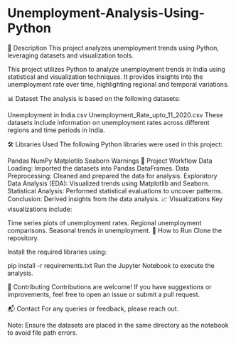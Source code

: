 # Unemployment-Analysis-Using-Python

📄 Description
This project analyzes unemployment trends using Python, leveraging datasets and visualization tools.

This project utilizes Python to analyze unemployment trends in India using statistical and visualization techniques. It provides insights into the unemployment rate over time, highlighting regional and temporal variations.

📊 Dataset
The analysis is based on the following datasets:

Unemployment in India.csv
Unemployment_Rate_upto_11_2020.csv
These datasets include information on unemployment rates across different regions and time periods in India.

🛠️ Libraries Used
The following Python libraries were used in this project:

Pandas
NumPy
Matplotlib
Seaborn
Warnings
🚀 Project Workflow
Data Loading: Imported the datasets into Pandas DataFrames.
Data Preprocessing: Cleaned and prepared the data for analysis.
Exploratory Data Analysis (EDA): Visualized trends using Matplotlib and Seaborn.
Statistical Analysis: Performed statistical evaluations to uncover patterns.
Conclusion: Derived insights from the data analysis.
📈 Visualizations
Key visualizations include:

Time series plots of unemployment rates.
Regional unemployment comparisons.
Seasonal trends in unemployment.
🏁 How to Run
Clone the repository.

Install the required libraries using:

pip install -r requirements.txt
Run the Jupyter Notebook to execute the analysis.

🤝 Contributing
Contributions are welcome! If you have suggestions or improvements, feel free to open an issue or submit a pull request.

📬 Contact
For any queries or feedback, please reach out.

Note: Ensure the datasets are placed in the same directory as the notebook to avoid file path errors.
